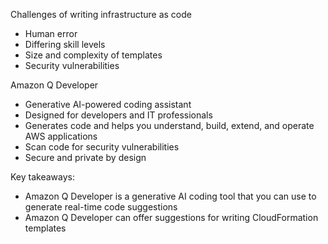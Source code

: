 Challenges of writing infrastructure as code 
- Human error 
- Differing skill levels
- Size and complexity of templates 
- Security vulnerabilities 

Amazon Q Developer 
- Generative AI-powered coding assistant 
- Designed for developers and IT professionals 
- Generates code and helps you understand, build, extend, and operate AWS applications
- Scan code for security vulnerabilities 
- Secure and private by design 

Key takeaways:
- Amazon Q Developer is a generative AI coding tool that you can use to generate real-time code suggestions 
- Amazon Q Developer can offer suggestions for writing CloudFormation templates 